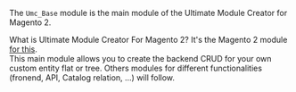 The `Umc_Base` module is the main module of the Ultimate Module Creator for Magento 2.   

What is Ultimate Module Creator For Magento 2? It's the Magento 2 module [for this](https://github.com/tzyganu/UMC1.9).  
This main module allows you to create the backend CRUD for your own custom entity flat or tree.
 Others modules for different functionalities (fronend, API, Catalog relation, ...) will follow.